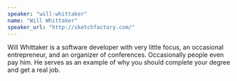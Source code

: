 ```yaml
---
speaker: "will-whittaker"
name: "Will Whittaker"
speaker_url: "http://sketchfactory.com/"
---
```


Will Whittaker is a software developer with very little focus, an
occasional entrepreneur, and an organizer of conferences. Occasionally
people even pay him. He serves as an example of why you should complete
your degree and get a real job.
